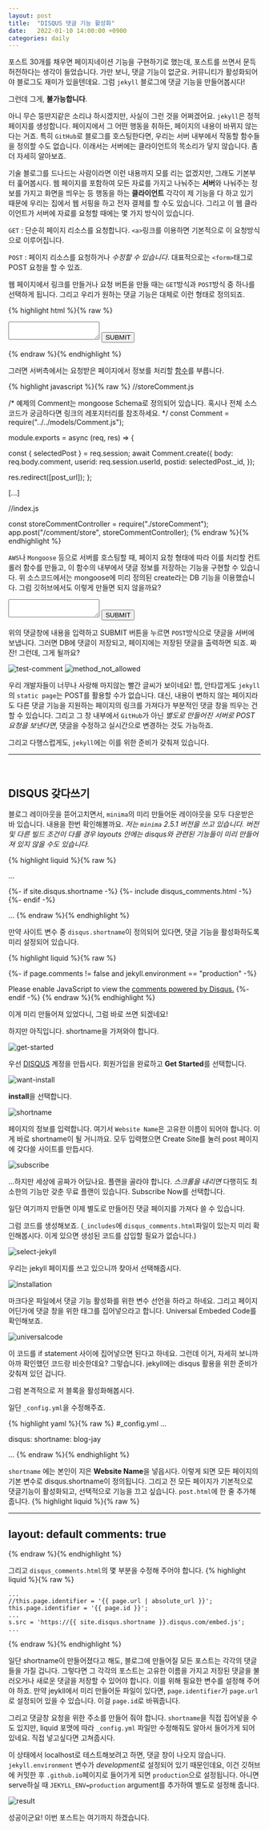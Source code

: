```yaml
---
layout: post
title:  "DISQUS 댓글 기능 활성화"
date:   2022-01-10 14:00:00 +0900
categories: daily
---
```


포스트 30개를 채우면 페이지네이션 기능을 구현하기로 했는데, 포스트를 쓰면서 문득 허전하다는 생각이 들었습니다. 가만 보니, 댓글 기능이 없군요. 커뮤니티가 활성화되어야 블로그도 재미가 있을텐데요. 그럼 `jekyll` 블로그에 댓글 기능을 만들어봅시다!

그런데 그게, <strong>불가능합니다</strong>.

아니 무슨 뚱딴지같은 소리냐 하시겠지만, 사실이 그런 것을 어쩌겠어요. `jekyll`은 정적 페이지를 생성합니다. 페이지에서 그 어떤 행동을 취하든, 페이지의 내용이 바뀌지 않는다는 거죠. 특히 `GitHub`로 블로그를 호스팅한다면, 우리는 서버 내부에서 작동할 함수들을 정의할 수도 없습니다. 이래서는 서버에는 클라이언트의 목소리가 닿지 않습니다. 좀 더 자세히 알아보죠.

기술 블로그를 드나드는 사람이라면 이런 내용까지 모를 리는 없겠지만, 그래도 기본부터 훑어봅시다. 웹 페이지를 포함하여 모든 자료를 가지고 나눠주는 <strong>서버</strong>와 나눠주는 정보를 가지고 화면을 띄우는 등 행동을 하는 <strong>클라이언트</strong> 각각이 제 기능을 다 하고 있기 때문에 우리는 집에서 웹 서핑을 하고 전자 결제를 할 수도 있습니다. 그리고 이 웹 클라이언트가 서버에 자료를 요청할 때에는 몇 가지 방식이 있습니다.

`GET` : 단순히 페이지 리소스를 요청합니다. `<a>`링크를 이용하면 기본적으로 이 요청방식으로 이루어집니다.

`POST` : 페이지 리소스를 요청하거나 <em>수정할 수 있습니다</em>. 대표적으로는 `<form>`태그로 POST 요청을 할 수 있죠.

웹 페이지에서 링크를 만들거나 요청 버튼을 만들 때는 `GET`방식과 `POST`방식 중 하나를 선택하게 됩니다. 그리고 우리가 원하는 댓글 기능은 대체로 이런 형태로 정의되죠.

{% highlight html %}{% raw %}
<form action="/comment/store" method="POST">     
    <textarea id="comment" name="comment" required></textarea>
    <button type="submit" id="sendMessageButton">SUBMIT</button>
</form>
{% endraw %}{% endhighlight %}

그러면 서버측에서는 요청받은 페이지에서 정보를 처리할 [함수][gowebfinal]를 부릅니다.

{% highlight javascript %}{% raw %}
//storeComment.js

/* 예제의 Comment는 mongoose Schema로 정의되어 있습니다.
   혹시나 전체 소스코드가 궁금하다면 링크의 레포지터리를 참조하세요. */
const Comment = require("../../models/Comment.js");

module.exports = async (req, res) => {

  const { selectedPost } = req.session;
  await Comment.create({
    body: req.body.comment,
    userid: req.session.userId,
    postid: selectedPost._id,
  });

  res.redirect([post_url]);
};

[...]

//index.js

const storeCommentController = require("./storeComment");
app.post("/comment/store", storeCommentController);
{% endraw %}{% endhighlight %}

`AWS`나 `Mongoose` 등으로 서버를 호스팅할 때, 페이지 요청 형태에 따라 이를 처리할 컨트롤러 함수를 만들고, 이 함수의 내부에서 댓글 정보를 저장하는 기능을 구현할 수 있습니다. 위 소스코드에서는 mongoose에 미리 정의된 create라는 DB 기능을 이용했습니다. 그럼 깃허브에서도 이렇게 만들면 되지 않을까요?

<form action="{{page.url}}" method="POST">     
    <textarea id="body" name="body" required></textarea>
    <button type="submit" id="sendMessageButton">SUBMIT</button>
</form>

위의 댓글창에 내용을 입력하고 SUBMIT 버튼을 누르면 `POST`방식으로 댓글을 서버에 보냅니다. 그러면 DB에 댓글이 저장되고, 페이지에는 저장된 댓글을 출력하면 되죠. 짜잔! 그런데, 그게 될까요?

![test-comment](/assets/images/2022-01-10-disqus-comments/test_comment.png)
![method_not_allowed](/assets/images/2022-01-10-disqus-comments/method_not_allowed.png)

우리 개발자들이 너무나 사랑해 마지않는 빨간 글씨가 보이네요! 쩝, 안타깝게도 `jekyll`의 `static page`는 POST를 활용할 수가 없습니다. 대신, 내용이 변하지 않는 페이지라도 다른 댓글 기능을 지원하는 페이지의 링크를 가져다가 부분적인 댓글 창을 띄우는 건 할 수 있습니다. 그리고 그 창 내부에서 `GitHub`가 아닌 <em>별도로 만들어진 서버로 POST 요청을 보낸다면</em>, 댓글을 수정하고 실시간으로 변경하는 것도 가능하죠.

그리고 다행스럽게도, `jekyll`에는 이를 위한 준비가 갖춰져 있습니다.

<hr>
<br/>
<h2>DISQUS 갖다쓰기</h2>

블로그 레이아웃을 뜯어고치면서, `minima`의 미리 만들어둔 레이아웃을 모두 다운받은 바 있습니다. 내용을 한번 확인해볼까요. <em>저는 `minima` 2.5.1 버전을 쓰고 있습니다. 버전 및 다른 빌드 조건이 다를 경우 layouts 안에는 disqus와 관련된 기능들이 미리 만들어져 있지 않을 수도 있습니다.</em> 

{% highlight liquid %}{% raw %}
<!-- _layouts/post.html -->
...

  {%- if site.disqus.shortname -%}
    {%- include disqus_comments.html -%}
  {%- endif -%}

...
{% endraw %}{% endhighlight %}

만약 사이트 변수 중 `disqus.shortname`이 정의되어 있다면, 댓글 기능을 활성화하도록 미리 설정되어 있습니다.

{% highlight liquid %}{% raw %}
<!-- _includes/disqus_comments.html -->
{%- if page.comments != false and jekyll.environment == "production" -%}

  <div id="disqus_thread"></div>
  <script>
    var disqus_config = function () {
      this.page.url = '{{ page.url | absolute_url }}';
      this.page.identifier = '{{ page.url | absolute_url }}';
    };

    (function() {
      var d = document, s = d.createElement('script');

      s.src = 'https://{{ site.disqus.shortname }}.disqus.com/embed.js';

      s.setAttribute('data-timestamp', +new Date());
      (d.head || d.body).appendChild(s);
    })();
  </script>
  <noscript>Please enable JavaScript to view the <a href="https://disqus.com/?ref_noscript" rel="nofollow">comments powered by Disqus.</a></noscript>
{%- endif -%}
{% endraw %}{% endhighlight %}

이게 미리 만들어져 있었다니, 그럼 바로 쓰면 되겠네요!

하지만 아직입니다. shortname을 가져와야 합니다.

![get-started](/assets/images/2022-01-10-disqus-comments/get_started.png)

우선 [DISQUS][disqus] 계정을 만듭시다. 회원가입을 완료하고 <strong>Get Started</strong>를 선택합니다.

![want-install](/assets/images/2022-01-10-disqus-comments/want_install.png)

<strong>install</strong>을 선택합니다.

![shortname](/assets/images/2022-01-10-disqus-comments/shortname.png)

페이지의 정보를 입력합니다. 여기서 `Website Name`은 고유한 이름이 되어야 합니다. 이게 바로 shortname이 될 거니까요. 모두 입력했으면 Create Site를 눌러 post 페이지에 갖다쓸 사이트를 만듭시다.

![subscribe](/assets/images/2022-01-10-disqus-comments/subscribe.png)

...하지만 세상에 공짜가 어딨나요. 플랜을 골라야 합니다. <em>스크롤을 내리면</em> 다행히도 최소한의 기능만 갖춘 무료 플랜이 있습니다. Subscribe Now를 선택합니다.

일단 여기까지 만들면 이제 별도로 만들어진 댓글 페이지를 가져다 쓸 수 있습니다.

그럼 코드를 생성해보죠.
(`_includes`에 `disqus_comments.html`파일이 있는지 미리 확인해봅시다. 이게 있으면 생성된 코드를 삽입할 필요가 없습니다.)

![select-jekyll](/assets/images/2022-01-10-disqus-comments/select_jekyll.png)

우리는 jekyll 페이지를 쓰고 있으니까 찾아서 선택해줍시다.

![installation](/assets/images/2022-01-10-disqus-comments/installation.png)

마크다운 파일에서 댓글 기능 활성화를 위한 변수 선언을 하라고 하네요. 그리고 페이지 어딘가에 댓글 창을 위한 태그를 집어넣으라고 합니다. Universal Embeded Code를 확인해보죠.

![universalcode](/assets/images/2022-01-10-disqus-comments/universalcode.png)

이 코드를 if statement 사이에 집어넣으면 된다고 하네요. 그런데 이거, 자세히 보니까 아까 확인했던 코드랑 비슷한데요? 그렇습니다. jekyll에는 disqus 활용을 위한 준비가 갖춰져 있던 겁니다.

그럼 본격적으로 저 블록을 활성화해봅시다.

일단 `_config.yml`을 수정해주죠.

{% highlight yaml %}{% raw %}
#_config.yml
...

disqus:
  shortname: blog-jay

...
{% endraw %}{% endhighlight %}

`shortname` 에는 본인이 지은 <strong>Website Name</strong>을 넣읍시다. 이렇게 되면 모든 페이지의 기본 변수로 disqus.shortname이 정의됩니다. 그리고 전 모든 페이지가 기본적으로 댓글기능이 활성화되고, 선택적으로 기능을 끄고 싶습니다. `post.html`에 한 줄 추가해 줍니다.
{% highlight liquid %}{% raw %}
<!-- post.html -->
---
layout: default
comments: true
---
{% endraw %}{% endhighlight %}

그리고 `disqus_comments.html`의 몇 부분을 수정해 주어야 합니다.
{% highlight liquid %}{% raw %}
<!-- disqus_comments.html -->
    ...
    //this.page.identifier = '{{ page.url | absolute_url }}';
    this.page.identifier = '{{ page.id }}';
    ...   
    s.src = 'https://{{ site.disqus.shortname }}.disqus.com/embed.js';
    ...
{% endraw %}{% endhighlight %}

일단 shortname이 만들어졌다고 해도, 블로그에 만들어질 모든 포스트는 각각의 댓글들을 가질 겁니다. 그렇다면 그 각각의 포스트는 고유한 이름을 가지고 저장된 댓글을 불러오거나 새로운 댓글을 저장할 수 있어야 합니다. 이를 위해 필요한 변수를 설정해 주어야 하죠. 만약 jeykll에서 미리 만들어둔 파일이 있다면, `page.identifier`가 `page.url`로 설정되어 있을 수 있습니다. 이걸 `page.id`로 바꿔줍니다.

그리고 댓글창 요청을 위한 주소를 만들어 줘야 합니다. `shortname`을 직접 집어넣을 수도 있지만, liquid 포맷에 따라 `_config.yml` 파일만 수정해줘도 알아서 들어가게 되어있네요. 직접 넣고싶다면 고쳐줍시다.

이 상태에서 localhost로 테스트해보려고 하면, 댓글 창이 나오지 않습니다. `jekyll.environment` 변수가 <em>development</em>로 설정되어 있기 때문인데요, 이건 깃허브에 커밋한 후 `.github.io`페이지로 들어가게 되면 `production`으로 설정됩니다. 아니면serve하실 때 `JEKYLL_ENV=production` argument를 추가하여 별도로 설정해 줍니다.

![result](/assets/images/2022-01-10-disqus-comments/result.png)

성공이군요! 이번 포스트는 여기까지 하겠습니다.

[gowebfinal]:https://github.com/thhj153/gowebfinal
[disqus]:https://disqus.com/